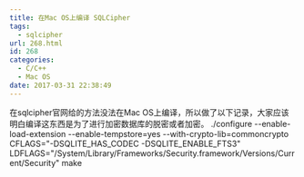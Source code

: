 ```yaml
---
title: 在Mac OS上编译 SQLCipher
tags:
  - sqlcipher
url: 268.html
id: 268
categories:
  - C/C++
  - Mac OS
date: 2017-03-31 22:38:49
---
```


在sqlcipher官网给的方法没法在Mac OS上编译，所以做了以下记录，大家应该明白编译这东西是为了进行加密数据库的脱密或者加密。 ./configure --enable-load-extension --enable-tempstore=yes --with-crypto-lib=commoncrypto CFLAGS="-DSQLITE\_HAS\_CODEC -DSQLITE\_ENABLE\_FTS3" LDFLAGS="/System/Library/Frameworks/Security.framework/Versions/Current/Security" make